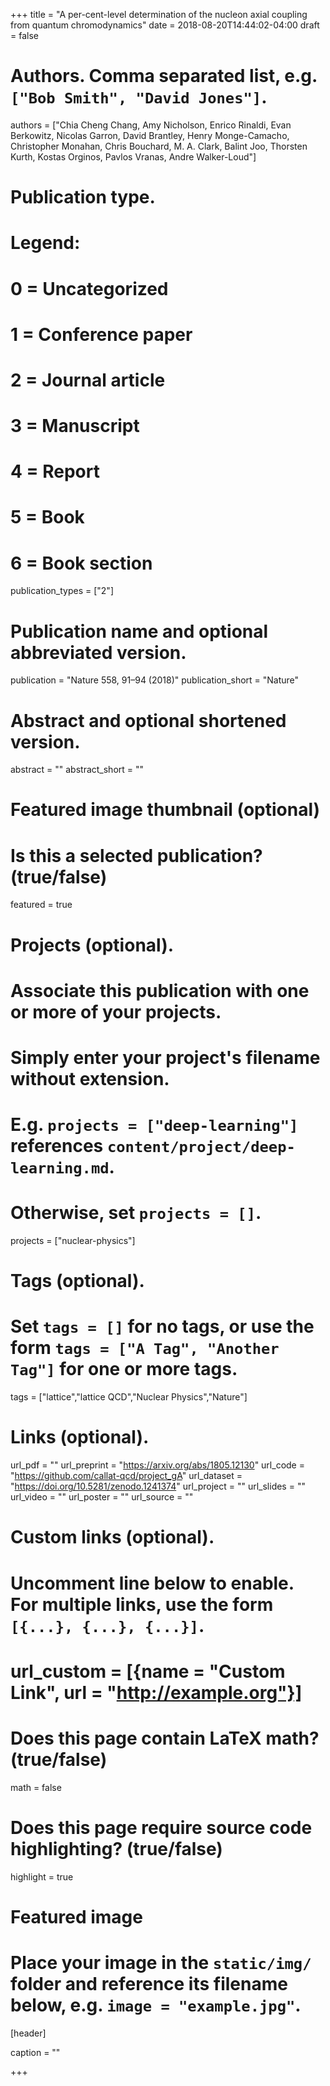 +++
title = "A per-cent-level determination of the nucleon axial coupling from quantum chromodynamics"
date = 2018-08-20T14:44:02-04:00
draft = false

# Authors. Comma separated list, e.g. `["Bob Smith", "David Jones"]`.
authors = ["Chia Cheng Chang, Amy Nicholson, Enrico Rinaldi, Evan Berkowitz, Nicolas Garron, David Brantley, Henry Monge-Camacho, Christopher Monahan, Chris Bouchard, M. A. Clark, Balint Joo, Thorsten Kurth, Kostas Orginos, Pavlos Vranas, Andre Walker-Loud"]

# Publication type.
# Legend:
# 0 = Uncategorized
# 1 = Conference paper
# 2 = Journal article
# 3 = Manuscript
# 4 = Report
# 5 = Book
# 6 = Book section
publication_types = ["2"]

# Publication name and optional abbreviated version.
publication = "Nature 558, 91–94 (2018)"
publication_short = "Nature"

# Abstract and optional shortened version.
abstract = ""
abstract_short = ""

# Featured image thumbnail (optional)


# Is this a selected publication? (true/false)
featured = true

# Projects (optional).
#   Associate this publication with one or more of your projects.
#   Simply enter your project's filename without extension.
#   E.g. `projects = ["deep-learning"]` references `content/project/deep-learning.md`.
#   Otherwise, set `projects = []`.
projects = ["nuclear-physics"]

# Tags (optional).
#   Set `tags = []` for no tags, or use the form `tags = ["A Tag", "Another Tag"]` for one or more tags.
tags = ["lattice","lattice QCD","Nuclear Physics","Nature"]

# Links (optional).
url_pdf = ""
url_preprint = "https://arxiv.org/abs/1805.12130"
url_code = "https://github.com/callat-qcd/project_gA"
url_dataset = "https://doi.org/10.5281/zenodo.1241374"
url_project = ""
url_slides = ""
url_video = ""
url_poster = ""
url_source = ""

# Custom links (optional).
#   Uncomment line below to enable. For multiple links, use the form `[{...}, {...}, {...}]`.
# url_custom = [{name = "Custom Link", url = "http://example.org"}]

# Does this page contain LaTeX math? (true/false)
math = false

# Does this page require source code highlighting? (true/false)
highlight = true

# Featured image
# Place your image in the `static/img/` folder and reference its filename below, e.g. `image = "example.jpg"`.
[header]

caption = ""

+++
